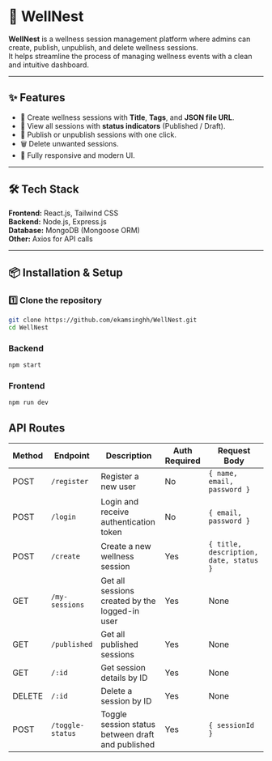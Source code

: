 # 🌿 WellNest

**WellNest** is a wellness session management platform where admins can create, publish, unpublish, and delete wellness sessions.  
It helps streamline the process of managing wellness events with a clean and intuitive dashboard.

---

## ✨ Features
- 📅 Create wellness sessions with **Title**, **Tags**, and **JSON file URL**.
- 📜 View all sessions with **status indicators** (Published / Draft).
- 🚀 Publish or unpublish sessions with one click.
- 🗑️ Delete unwanted sessions.
- 📱 Fully responsive and modern UI.

---

## 🛠 Tech Stack
**Frontend:** React.js, Tailwind CSS  
**Backend:** Node.js, Express.js  
**Database:** MongoDB (Mongoose ORM)  
**Other:** Axios for API calls

---

## 📦 Installation & Setup

### 1️⃣ Clone the repository
```bash
git clone https://github.com/ekamsinghh/WellNest.git
cd WellNest
```
### Backend
```bash
npm start
```
### Frontend
```bash
npm run dev
```

## API Routes

| Method | Endpoint            | Description                                       | Auth Required | Request Body |
|--------|---------------------|---------------------------------------------------|---------------|--------------|
| POST   | `/register`         | Register a new user                               | No            | `{ name, email, password }` |
| POST   | `/login`            | Login and receive authentication token            | No            | `{ email, password }` |
| POST   | `/create`           | Create a new wellness session                     | Yes           | `{ title, description, date, status }` |
| GET    | `/my-sessions`      | Get all sessions created by the logged-in user    | Yes           | None         |
| GET    | `/published`        | Get all published sessions                        | Yes           | None         |
| GET    | `/:id`              | Get session details by ID                         | Yes           | None         |
| DELETE | `/:id`              | Delete a session by ID                            | Yes           | None         |
| POST   | `/toggle-status`    | Toggle session status between draft and published | Yes           | `{ sessionId }` |
